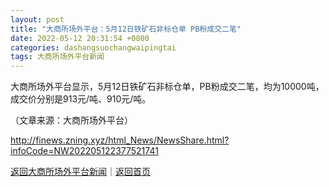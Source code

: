```yaml
---
layout: post
title: "大商所场外平台：5月12日铁矿石非标仓单 PB粉成交二笔"
date: 2022-05-12 20:31:54 +0800
categories: dashangsuochangwaipingtai
tags: 大商所场外平台新闻
---
```

<p>大商所场外平台显示，5月12日铁矿石非标仓单，PB粉成交二笔，均为10000吨，成交价分别是913元/吨、910元/吨。</p><p class="em_media">（文章来源：大商所场外平台）</p>

<http://finews.zning.xyz/html_News/NewsShare.html?infoCode=NW202205122377521741>

[返回大商所场外平台新闻](//finews.withounder.com/category/dashangsuochangwaipingtai.html)｜[返回首页](//finews.withounder.com/)